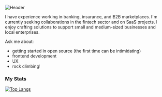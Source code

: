 ![Header](https://github.com/Jenna59/Jenna59/assets/22760192/8e2fcfc9-30de-4db7-b6b4-518ec3573d7c)

I have experience working in banking, insurance, and B2B marketplaces. I'm currently seeking collaborations in the fintech sector and on SaaS projects. I enjoy crafting solutions to support small and medium-sized businesses and local enterprises.

Ask me about: 
- getting started in open source (the first time can be intimidating)
- frontend development
- UX
- rock climbing!

### My Stats
[![Top Langs](https://github-readme-stats.vercel.app/api/top-langs/?username=Jenna59&layout=compact&theme=vision-friendly-dark)](https://github.com/anuraghazra/github-readme-stats)
